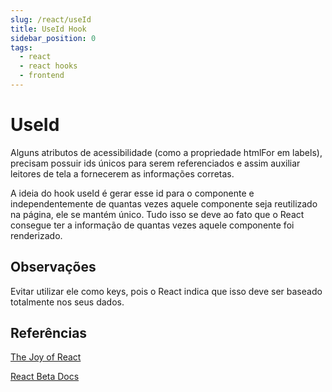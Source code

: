 ```yaml
---
slug: /react/useId
title: UseId Hook
sidebar_position: 0
tags:
  - react
  - react hooks
  - frontend
---
```


# UseId

Alguns atributos de acessibilidade (como a propriedade htmlFor em labels), precisam possuir ids únicos para serem referenciados e assim auxiliar leitores de tela a fornecerem as informações corretas.

A ideia do hook useId é gerar esse id para o componente e independentemente de quantas vezes aquele componente seja reutilizado na página, ele se mantém único. Tudo isso se deve ao fato que o React consegue ter a informação de quantas vezes aquele componente foi renderizado.

## Observações

Evitar utilizar ele como keys, pois o React indica que isso deve ser baseado totalmente nos seus dados.

## Referências

[The Joy of React](https://courses.joshwcomeau.com/)

[React Beta Docs](https://beta.reactjs.org/reference/react/useId)
